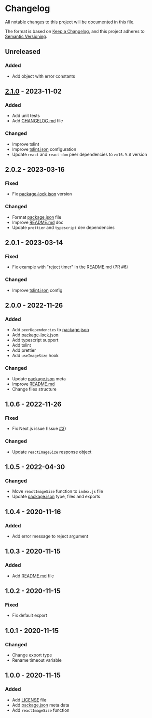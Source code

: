 # Changelog

All notable changes to this project will be documented in this file.

The format is based on [Keep a Changelog](https://keepachangelog.com/en/1.0.0/),
and this project adheres to [Semantic Versioning](https://semver.org/spec/v2.0.0.html).

## Unreleased

### Added
- Add object with error constants 

## [2.1.0] - 2023-11-02

### Added
- Add unit tests
- Add [CHANGELOG.md](CHANGELOG.md) file

### Changed
- Improve tslint
- Improve [tslint.json](tslint.json) configuration
- Update `react` and `react-dom` peer dependencies to `>=16.9.0` version

## 2.0.2 - 2023-03-16

### Fixed
- Fix [package-lock.json](package-lock.json) version

### Changed
- Format [package.json](package.json) file
- Improve [README.md](README.md) doc
- Update `prettier` and `typescript` dev dependencies

## 2.0.1 - 2023-03-14

### Fixed
- Fix example with "reject timer" in the README.md (PR [#6](https://github.com/andreyk1512/react-image-size/pull/6))

### Changed
- Improve [tslint.json](tslint.json) config

## 2.0.0 - 2022-11-26

### Added
- Add `peerDependencies` to [package.json](package.json)
- Add [package-lock.json](package-lock.json)
- Add typescript support
- Add tslint
- Add prettier
- Add `useImageSize` hook

### Changed
- Update [package.json](package.json) meta
- Improve [README.md](README.md)
- Change files structure

## 1.0.6 - 2022-11-26

### Fixed
- Fix Next.js issue (Issue [#3](https://github.com/andreyk1512/react-image-size/issues/3))

### Changed
- Update `reactImageSize` response object

## 1.0.5 - 2022-04-30

### Changed
- Move `reactImageSize` function to `index.js` file
- Update [package.json](package.json) type, files and exports

## 1.0.4 - 2020-11-16

### Added
- Add error message to reject argument

## 1.0.3 - 2020-11-15

### Added
- Add [README.md](README.md) file

## 1.0.2 - 2020-11-15

### Fixed
- Fix default export

## 1.0.1 - 2020-11-15

### Changed
- Change export type
- Rename timeout variable

## 1.0.0 - 2020-11-15

### Added
- Add [LICENSE](LICENSE) file
- Add [package.json](package.json) meta data
- Add `reactImageSize` function

[2.1.0]: https://github.com/andreyk1512/react-image-size/releases/tag/v2.1.0